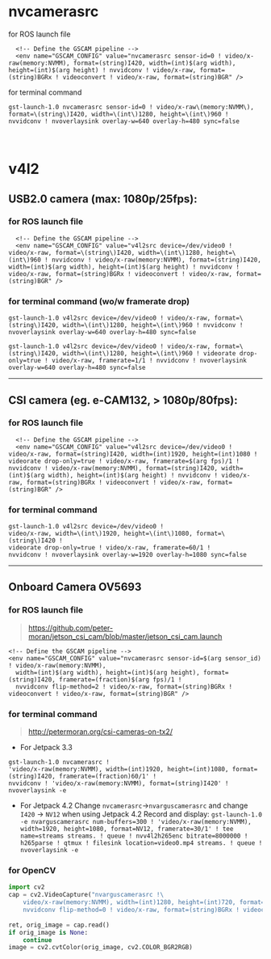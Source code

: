 # nvcamerasrc

for ROS launch file
```
  <!-- Define the GSCAM pipeline -->
  <env name="GSCAM_CONFIG" value="nvcamerasrc sensor-id=0 ! video/x-raw(memory:NVMM), format=(string)I420, width=(int)$(arg width), height=(int)$(arg height) ! nvvidconv ! video/x-raw, format=(string)BGRx ! videoconvert ! video/x-raw, format=(string)BGR" />
```
for terminal command
```
gst-launch-1.0 nvcamerasrc sensor-id=0 ! video/x-raw\(memory:NVMM\), format=\(string\)I420, width=\(int\)1280, height=\(int\)960 ! nvvidconv ! nvoverlaysink overlay-w=640 overlay-h=480 sync=false
```

<br>

# v4l2
## USB2.0 camera (max: 1080p/25fps):
### for ROS launch file
```
  <!-- Define the GSCAM pipeline -->
  <env name="GSCAM_CONFIG" value="v4l2src device=/dev/video0 ! video/x-raw, format=\(string\)I420, width=\(int\)1280, height=\(int\)960 ! nvvidconv ! video/x-raw(memory:NVMM), format=(string)I420, width=(int)$(arg width), height=(int)$(arg height) ! nvvidconv ! video/x-raw, format=(string)BGRx ! videoconvert ! video/x-raw, format=(string)BGR" />
```
### for terminal command (wo/w framerate drop)
```
gst-launch-1.0 v4l2src device=/dev/video0 ! video/x-raw, format=\(string\)I420, width=\(int\)1280, height=\(int\)960 ! nvvidconv ! nvoverlaysink overlay-w=640 overlay-h=480 sync=false

gst-launch-1.0 v4l2src device=/dev/video0 ! video/x-raw, format=\(string\)I420, width=\(int\)1280, height=\(int\)960 ! videorate drop-only=true ! video/x-raw, framerate=1/1 ! nvvidconv ! nvoverlaysink overlay-w=640 overlay-h=480 sync=false
```

---


## CSI camera (eg. e-CAM132, > 1080p/80fps):
### for ROS launch file
```
  <!-- Define the GSCAM pipeline -->
  <env name="GSCAM_CONFIG" value="v4l2src device=/dev/video0 ! video/x-raw, format=(string)I420, width=(int)1920, height=(int)1080 ! videorate drop-only=true ! video/x-raw, framerate=$(arg fps)/1 ! nvvidconv ! video/x-raw(memory:NVMM), format=(string)I420, width=(int)$(arg width), height=(int)$(arg height) ! nvvidconv ! video/x-raw, format=(string)BGRx ! videoconvert ! video/x-raw, format=(string)BGR" />
```
### for terminal command
```
gst-launch-1.0 v4l2src device=/dev/video0 !  
video/x-raw, width=\(int\)1920, height=\(int\)1080, format=\(string\)I420 ! 
videorate drop-only=true ! video/x-raw, framerate=60/1 ! 
nvvidconv ! nvoverlaysink overlay-w=1920 overlay-h=1080 sync=false
```
---
## Onboard Camera OV5693
### for ROS launch file
> https://github.com/peter-moran/jetson_csi_cam/blob/master/jetson_csi_cam.launch
```
<!-- Define the GSCAM pipeline -->
<env name="GSCAM_CONFIG" value="nvcamerasrc sensor-id=$(arg sensor_id) ! video/x-raw(memory:NVMM),
  width=(int)$(arg width), height=(int)$(arg height), format=(string)I420, framerate=(fraction)$(arg fps)/1 ! 
  nvvidconv flip-method=2 ! video/x-raw, format=(string)BGRx ! videoconvert ! video/x-raw, format=(string)BGR" />
```
### for terminal command
> http://petermoran.org/csi-cameras-on-tx2/
* For Jetpack 3.3
```
gst-launch-1.0 nvcamerasrc ! 
'video/x-raw(memory:NVMM), width=(int)1920, height=(int)1080, format=(string)I420, framerate=(fraction)60/1' ! 
nvvidconv ! 'video/x-raw(memory:NVMM), format=(string)I420' ! nvoverlaysink -e
```
* For Jetpack 4.2
Change `nvcamerasrc`->`nvarguscamerasrc` and change `I420` -> `NV12` when using Jetpack 4.2
Record and display: `gst-launch-1.0 -e nvarguscamerasrc num-buffers=300 ! 'video/x-raw(memory:NVMM), width=1920, height=1080, format=NV12, framerate=30/1' ! tee name=streams streams. ! queue ! nvv4l2h265enc bitrate=8000000 ! h265parse ! qtmux ! filesink location=video0.mp4 streams. ! queue ! nvoverlaysink -e`

### for OpenCV
```python
import cv2
cap = cv2.VideoCapture("nvarguscamerasrc !\
    video/x-raw(memory:NVMM), width=(int)1280, height=(int)720, format=(string)NV12, framerate=(fraction)20/1 !\
    nvvidconv flip-method=0 ! video/x-raw, format=(string)BGRx ! videoconvert ! video/x-raw, format=(string)BGR ! appsink")
    
ret, orig_image = cap.read()
if orig_image is None:
    continue
image = cv2.cvtColor(orig_image, cv2.COLOR_BGR2RGB)
```

